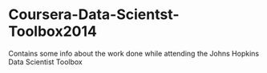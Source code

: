 Coursera-Data-Scientst-Toolbox2014
==================================

Contains some info about the work done while attending the Johns Hopkins Data Scientist Toolbox
